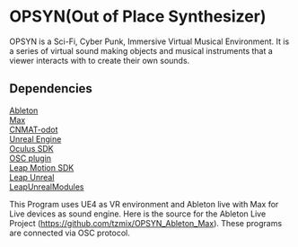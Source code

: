 # OPSYN(Out of Place Synthesizer)

OPSYN is a Sci-Fi, Cyber Punk, Immersive Virtual Musical Environment. It is a series of virtual sound making objects and musical instruments that a viewer interacts with to create their own sounds.

## Dependencies
[Ableton](https://www.ableton.com/) \
[Max](https://cycling74.com/products/max/) \
[CNMAT-odot](https://github.com/CNMAT/CNMAT-odot) \
[Unreal Engine](https://www.unrealengine.com) \
[Oculus SDK](https://developer.oculus.com) \
[OSC plugin](https://github.com/monsieurgustav/UE4-OSC) \
[Leap Motion SDK](https://developer.leapmotion.com/get-started) \
[Leap Unreal](https://github.com/leapmotion/LeapUnreal) \
[LeapUnrealModules](https://github.com/leapmotion/LeapUnrealModules) 

This Program uses UE4 as VR environment and Ableton live with Max for Live devices as sound engine. 
Here is the source for the Ableton Live Project (https://github.com/tzmix/OPSYN_Ableton_Max).
These programs are connected via OSC protocol.
